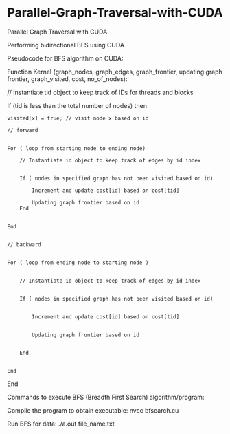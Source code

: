 # Parallel-Graph-Traversal-with-CUDA
Parallel Graph Traversal with CUDA


 Performing bidirectional BFS using CUDA 
 
Pseudocode for BFS algorithm on CUDA:


Function Kernel (graph_nodes, graph_edges, graph_frontier, updating graph frontier, graph_visited, cost, no_of_nodes):


// Instantiate tid object to keep track of IDs for threads and blocks


If (tid is less than the total number of nodes) then 


	visited[x] = true; // visit node x based on id 
	
	// forward 
	
	
	For ( loop from starting node to ending node) 
	
		// Instantiate id object to keep track of edges by id index
		
		
		If ( nodes in specified graph has not been visited based on id)
		
			Increment and update cost[id] based on cost[tid]
			
			Updating graph frontier based on id
		End
		
		
	End
	
	
	// backward 
	
	
	For ( loop from ending node to starting node ) 
	
	
		// Instantiate id object to keep track of edges by id index
		
		
		If ( nodes in specified graph has not been visited based on id)
		
		
			Increment and update cost[id] based on cost[tid]
			
			
			Updating graph frontier based on id
		
		
		End
	
	
	End
End


Commands to execute BFS (Breadth First Search) algorithm/program:


Compile the program to obtain executable:
nvcc bfsearch.cu


Run BFS for  data:
		./a.out file_name.txt
     


